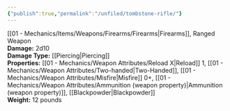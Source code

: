```yaml
---
{"publish":true,"permalink":"/unfiled/tombstone-rifle/"}
---
```


[[01 - Mechanics/Items/Weapons/Firearms/Firearms\|Firearms]], Ranged Weapon  
**Damage:** 2d10  
**Damage Type:** [[Piercing\|Piercing]]  
**Properties:** [[01 - Mechanics/Weapon Attributes/Reload X\|Reload]] 1, [[01 - Mechanics/Weapon Attributes/Two-handed\|Two-Handed]], [[01 - Mechanics/Weapon Attributes/Misfire\|Misfire]] 0+, [[01 - Mechanics/Weapon Attributes/Ammunition (weapon property)\|Ammunition (weapon property)]], [[Blackpowder\|Blackpowder]]  
**Weight:** 12 pounds